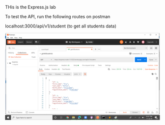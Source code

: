 THis is the Express.js lab

To test the API, run the following routes on postman

localhost:3000/api/v1/student (to get all students data)

![Postman](https://github.com/Nkirote19/111033_Express-Node-lab/blob/master/postman.png)

